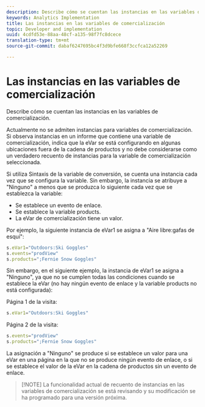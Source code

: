 ```yaml
---
description: Describe cómo se cuentan las instancias en las variables de comercialización.
keywords: Analytics Implementation
title: Las instancias en las variables de comercialización
topic: Developer and implementation
uuid: 4cdfd53e-88aa-48cf-a135-98f7fc8dcece
translation-type: tm+mt
source-git-commit: dabaf6247695bc4f3d9bfe668f3ccfca12a52269

---
```



# Las instancias en las variables de comercialización

Describe cómo se cuentan las instancias en las variables de comercialización.

Actualmente no se admiten instancias para variables de comercialización. Si observa instancias en un informe que contiene una variable de comercialización, indica que la eVar se está configurando en algunas ubicaciones fuera de la cadena de productos y no debe considerarse como un verdadero recuento de instancias para la variable de comercialización seleccionada.

Si utiliza Sintaxis de la variable de conversión, se cuenta una instancia cada vez que se configura la variable. Sin embargo, la instancia se atribuye a &quot;Ninguno&quot; a menos que se produzca lo siguiente cada vez que se establezca la variable:

* Se establece un evento de enlace.
* Se establece la variable products.
* La eVar de comercialización tiene un valor.

Por ejemplo, la siguiente instancia de eVar1 se asigna a &quot;Aire libre:gafas de esquí&quot;:

```js
s.eVar1="Outdoors:Ski Goggles" 
s.events="prodView" 
s.products=";Fernie Snow Goggles"
```

Sin embargo, en el siguiente ejemplo, la instancia de eVar1 se asigna a &quot;Ninguno&quot;, ya que no se cumplen todas las condiciones cuando se establece la eVar (no hay ningún evento de enlace y la variable products no está configurada):

Página 1 de la visita:

```js
s.eVar1="Outdoors:Ski Goggles"
```

Página 2 de la visita:

```js
s.events="prodView" 
s.products=";Fernie Snow Goggles"
```

La asignación a &quot;Ninguno&quot; se produce si se establece un valor para una eVar en una página en la que no se produce ningún evento de enlace, o si se establece el valor de la eVar en la cadena de productos sin un evento de enlace.

>[!NOTE] La funcionalidad actual de recuento de instancias en las variables de comercialización se está revisando y su modificación se ha programado para una versión próxima.

